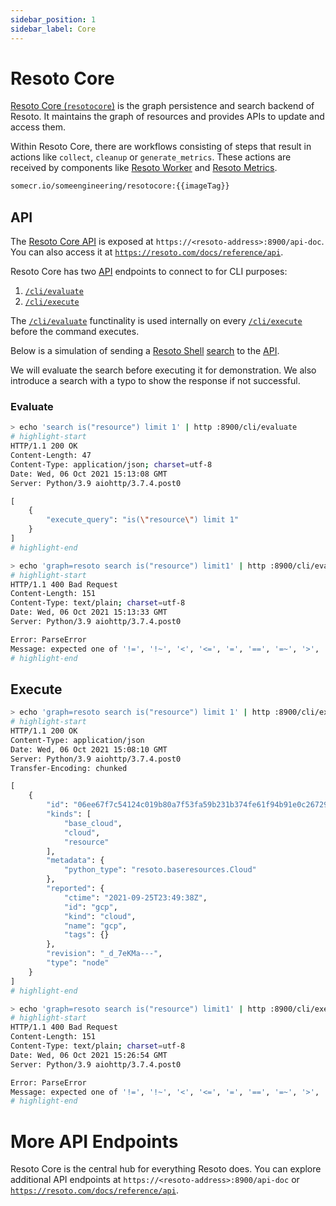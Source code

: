 ```yaml
---
sidebar_position: 1
sidebar_label: Core
---
```


# Resoto Core

[Resoto Core (`resotocore`)](https://github.com/someengineering/resoto/tree/main/resotocore) is the graph persistence and search backend of Resoto. It maintains the graph of resources and provides APIs to update and access them.

Within Resoto Core, there are workflows consisting of steps that result in actions like `collect`, `cleanup` or `generate_metrics`. These actions are received by components like [Resoto Worker](./worker.md) and [Resoto Metrics](./metrics.md).

```bash title="Resoto Core Docker image"
somecr.io/someengineering/resotocore:{{imageTag}}
```

## API

The [Resoto Core API](../../reference/api/index.md) is exposed at `https://<resoto-address>:8900/api-doc`. You can also access it at [`https://resoto.com/docs/reference/api`](../../reference/api/index.md).

Resoto Core has two [API](../../reference/api/index.md) endpoints to connect to for CLI purposes:

1. [`/cli/evaluate`](../../reference/api/evaluate-a-cli-command.api.mdx)
2. [`/cli/execute`](../../reference/api/execute-a-cli-command.api.mdx)

The [`/cli/evaluate`](../../reference/api/evaluate-a-cli-command.api.mdx) functinality is used internally on every [`/cli/execute`](../../reference/api/execute-a-cli-command.api.mdx) before the command executes.

Below is a simulation of sending a [Resoto Shell](./shell.md) [search](../search.md) to the [API](../../reference/api/index.md).

We will evaluate the search before executing it for demonstration. We also introduce a search with a typo to show the response if not successful.

### Evaluate

```bash title="Correct"
> echo 'search is("resource") limit 1' | http :8900/cli/evaluate
# highlight-start
​HTTP/1.1 200 OK
​Content-Length: 47
​Content-Type: application/json; charset=utf-8
​Date: Wed, 06 Oct 2021 15:13:08 GMT
​Server: Python/3.9 aiohttp/3.7.4.post0

​[
​    {
​        "execute_query": "is(\"resource\") limit 1"
​    }
​]
# highlight-end
```

```bash title="Typo"
> echo 'graph=resoto search is("resource") limit1' | http :8900/cli/evaluate
# highlight-start
​HTTP/1.1 400 Bad Request
​Content-Length: 151
​Content-Type: text/plain; charset=utf-8
​Date: Wed, 06 Oct 2021 15:13:33 GMT
​Server: Python/3.9 aiohttp/3.7.4.post0

​Error: ParseError
​Message: expected one of '!=', '!~', '<', '<=', '=', '==', '=~', '>', '>=', '[A-Za-z][A-Za-z0-9_]*', '`', 'in', 'not in', '~' at 0:21
# highlight-end
```

## Execute

```bash title="Correct"
> echo 'graph=resoto search is("resource") limit 1' | http :8900/cli/execute
# highlight-start
​HTTP/1.1 200 OK
​Content-Type: application/json
​Date: Wed, 06 Oct 2021 15:08:10 GMT
​Server: Python/3.9 aiohttp/3.7.4.post0
​Transfer-Encoding: chunked

​[
​    {
​        "id": "06ee67f7c54124c019b80a7f53fa59b231b374fe61f94b91e0c26729440d095c",
​        "kinds": [
​            "base_cloud",
​            "cloud",
​            "resource"
​        ],
​        "metadata": {
​            "python_type": "resoto.baseresources.Cloud"
​        },
​        "reported": {
​            "ctime": "2021-09-25T23:49:38Z",
​            "id": "gcp",
​            "kind": "cloud",
​            "name": "gcp",
​            "tags": {}
​        },
​        "revision": "_d_7eKMa---",
​        "type": "node"
​    }
​]
# highlight-end
```

```bash title="Typo"
> echo 'graph=resoto search is("resource") limit1' | http :8900/cli/execute
# highlight-start
​HTTP/1.1 400 Bad Request
​Content-Length: 151
​Content-Type: text/plain; charset=utf-8
​Date: Wed, 06 Oct 2021 15:26:54 GMT
​Server: Python/3.9 aiohttp/3.7.4.post0

​Error: ParseError
​Message: expected one of '!=', '!~', '<', '<=', '=', '==', '=~', '>', '>=', '[A-Za-z][A-Za-z0-9_]*', '`', 'in', 'not in', '~' at 0:21
# highlight-end
```

# More API Endpoints

Resoto Core is the central hub for everything Resoto does. You can explore additional API endpoints at `https://<resoto-address>:8900/api-doc` or [`https://resoto.com/docs/reference/api`](../../reference/api/index.md).
